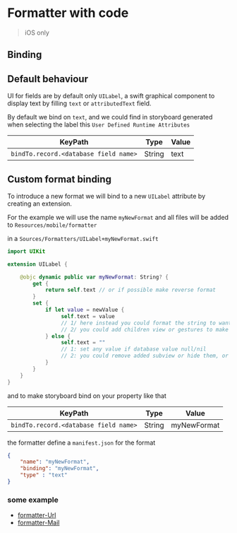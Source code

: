 # Formatter with code

> iOS only

## Binding

## Default behaviour

UI for fields are by default only `UILabel`, a swift graphical component to display text by filling `text` or `attributedText` field.

By default we bind on `text`, and we could find in storyboard generated when selecting the label this `User Defined Runtime Attributes`

| KeyPath | Type | Value | 
| -| - | - | 
| `bindTo.record.<database field name>` | String | text |

## Custom format binding

To introduce a new format we will bind to a new `UILabel` attribute by creating an extension.

For the example we will use the name `myNewFormat` and all files will be added to  `Resources/mobile/formatter`

in a `Sources/Formatters/UILabel+myNewFormat.swift`

```swift
import UIKit

extension UILabel {

    @objc dynamic public var myNewFormat: String? {
        get {
            return self.text // or if possible make reverse format
        }
        set {
            if let value = newValue {
                 self.text = value
                 // 1/ here instead you could format the string to wanted value according to passed value
                 // 2/ you could add children view or gestures to make interaction with the field
            } else {
                 self.text = ""
                 // 1: set any value if database value null/nil
                 // 2: you could remove added subview or hide them, or remove gestures
            }
        }
    }
}
```

and to make storyboard bind on your property like that

| KeyPath | Type | Value | 
| - | - | - | 
| `bindTo.record.<database field name>` | String | myNewFormat |

the formatter define a `manifest.json` for the format

```json
{
	"name": "myNewFormat",
	"binding": "myNewFormat",
	"type" : "text"
}
```

### some example

- [formatter-Url](https://github.com/4d-go-mobile/formatter-Url)
- [formatter-Mail](https://github.com/4d-go-mobile/formatter-Mail)
